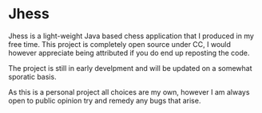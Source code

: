 # Jhess
Jhess is a light-weight Java based chess application that I produced in my free time.
This project is completely open source under CC,
I would however appreciate being attributed if you do end up reposting the code.

The project is still in early develpment and will be updated on a somewhat sporatic basis.

As this is a personal project all choices are my own, however I am always open to public opinion try and remedy any bugs that arise.
